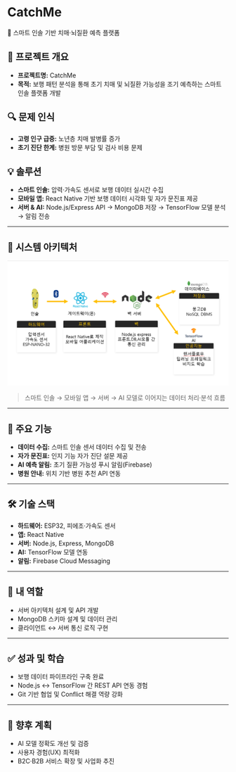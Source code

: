 # CatchMe  
🚀 스마트 인솔 기반 치매·뇌질환 예측 플랫폼

## 📌 프로젝트 개요  
- **프로젝트명:** CatchMe  
- **목적:** 보행 패턴 분석을 통해 초기 치매 및 뇌질환 가능성을 조기 예측하는 스마트 인솔 플랫폼 개발  

## 🔍 문제 인식  
- **고령 인구 급증:** 노년층 치매 발병률 증가  
- **초기 진단 한계:** 병원 방문 부담 및 검사 비용 문제  

## 💡 솔루션  
- **스마트 인솔:** 압력·가속도 센서로 보행 데이터 실시간 수집  
- **모바일 앱:** React Native 기반 보행 데이터 시각화 및 자가 문진표 제공  
- **서버 & AI:** Node.js/Express API → MongoDB 저장 → TensorFlow 모델 분석 → 알림 전송  

---

## 🔄 시스템 아키텍처  
![시스템 플로우](assets/Catchme_flow.png)  
> 스마트 인솔 → 모바일 앱 → 서버 → AI 모델로 이어지는 데이터 처리·분석 흐름

---

## 🚀 주요 기능  
- **데이터 수집:** 스마트 인솔 센서 데이터 수집 및 전송  
- **자가 문진표:** 인지 기능 자가 진단 설문 제공  
- **AI 예측 알림:** 초기 질환 가능성 푸시 알림(Firebase)  
- **병원 안내:** 위치 기반 병원 추천 API 연동  

---

## 🛠️ 기술 스택  
- **하드웨어:** ESP32, 피에조·가속도 센서  
- **앱:** React Native  
- **서버:** Node.js, Express, MongoDB  
- **AI:** TensorFlow 모델 연동  
- **알림:** Firebase Cloud Messaging  

---

## 👤 내 역할  
- 서버 아키텍처 설계 및 API 개발  
- MongoDB 스키마 설계 및 데이터 관리  
- 클라이언트 ↔ 서버 통신 로직 구현  

---

## ✅ 성과 및 학습  
- 보행 데이터 파이프라인 구축 완료  
- Node.js ↔ TensorFlow 간 REST API 연동 경험  
- Git 기반 협업 및 Conflict 해결 역량 강화  

---

## 🔮 향후 계획  
- AI 모델 정확도 개선 및 검증  
- 사용자 경험(UX) 최적화  
- B2C·B2B 서비스 확장 및 사업화 추진  
